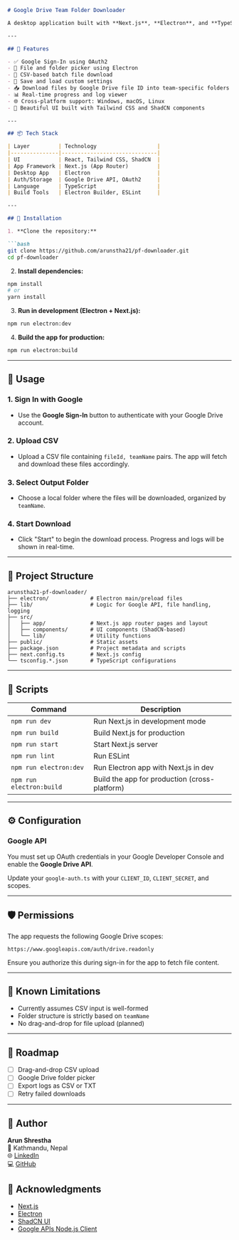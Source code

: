 
```markdown
# Google Drive Team Folder Downloader

A desktop application built with **Next.js**, **Electron**, and **TypeScript** for downloading files from **Google Drive by file ID** directly into team folders. This tool supports CSV parsing, Google authentication, and displays real-time logs and download status.

---

## 🧩 Features

- ✅ Google Sign-In using OAuth2
- 📁 File and folder picker using Electron
- 📄 CSV-based batch file download
- 💾 Save and load custom settings
- 📥 Download files by Google Drive file ID into team-specific folders
- 📊 Real-time progress and log viewer
- 🌐 Cross-platform support: Windows, macOS, Linux
- 🎨 Beautiful UI built with Tailwind CSS and ShadCN components

---

## 📦 Tech Stack

| Layer         | Technology                   |
|---------------|------------------------------|
| UI            | React, Tailwind CSS, ShadCN  |
| App Framework | Next.js (App Router)         |
| Desktop App   | Electron                     |
| Auth/Storage  | Google Drive API, OAuth2     |
| Language      | TypeScript                   |
| Build Tools   | Electron Builder, ESLint     |

---

## 🔧 Installation

1. **Clone the repository:**

```bash
git clone https://github.com/arunstha21/pf-downloader.git
cd pf-downloader
```

2. **Install dependencies:**

```bash
npm install
# or
yarn install
```

3. **Run in development (Electron + Next.js):**

```bash
npm run electron:dev
```

4. **Build the app for production:**

```bash
npm run electron:build
```

---

## 🚀 Usage

### 1. Sign In with Google
- Use the **Google Sign-In** button to authenticate with your Google Drive account.

### 2. Upload CSV
- Upload a CSV file containing `fileId, teamName` pairs. The app will fetch and download these files accordingly.

### 3. Select Output Folder
- Choose a local folder where the files will be downloaded, organized by `teamName`.

### 4. Start Download
- Click "Start" to begin the download process. Progress and logs will be shown in real-time.

---

## 📂 Project Structure

```
arunstha21-pf-downloader/
├── electron/             # Electron main/preload files
├── lib/                  # Logic for Google API, file handling, logging
├── src/
│   ├── app/              # Next.js app router pages and layout
│   ├── components/       # UI components (ShadCN-based)
│   └── lib/              # Utility functions
├── public/               # Static assets
├── package.json          # Project metadata and scripts
├── next.config.ts        # Next.js config
└── tsconfig.*.json       # TypeScript configurations
```

---

## 🧪 Scripts

| Command                 | Description                                   |
|------------------------|-----------------------------------------------|
| `npm run dev`          | Run Next.js in development mode               |
| `npm run build`        | Build Next.js for production                  |
| `npm run start`        | Start Next.js server                          |
| `npm run lint`         | Run ESLint                                    |
| `npm run electron:dev` | Run Electron app with Next.js in dev          |
| `npm run electron:build` | Build the app for production (cross-platform) |

---

## ⚙️ Configuration

### Google API
You must set up OAuth credentials in your Google Developer Console and enable the **Google Drive API**.

Update your `google-auth.ts` with your `CLIENT_ID`, `CLIENT_SECRET`, and scopes.

---

## 🛡 Permissions

The app requests the following Google Drive scopes:

```plaintext
https://www.googleapis.com/auth/drive.readonly
```

Ensure you authorize this during sign-in for the app to fetch file content.

---

## 📌 Known Limitations

- Currently assumes CSV input is well-formed
- Folder structure is strictly based on `teamName`
- No drag-and-drop for file upload (planned)

---

## 🧭 Roadmap

- [ ] Drag-and-drop CSV upload
- [ ] Google Drive folder picker
- [ ] Export logs as CSV or TXT
- [ ] Retry failed downloads

---

## 👤 Author

**Arun Shrestha**  
📍 Kathmandu, Nepal  
🌐 [LinkedIn](https://www.linkedin.com/in/rangotengo)  
💻 [GitHub](https://github.com/Arunstha21)


## 🙌 Acknowledgments

- [Next.js](https://nextjs.org/)
- [Electron](https://www.electronjs.org/)
- [ShadCN UI](https://ui.shadcn.com/)
- [Google APIs Node.js Client](https://github.com/googleapis/google-api-nodejs-client)

```
